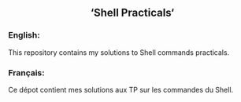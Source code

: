 ## <h2 align="center"> ‘Shell Practicals‘ </h2> 
### English: 
This repository contains my solutions to Shell commands practicals. 
### Français: 
Ce dépot contient mes solutions aux TP sur les commandes du Shell.
